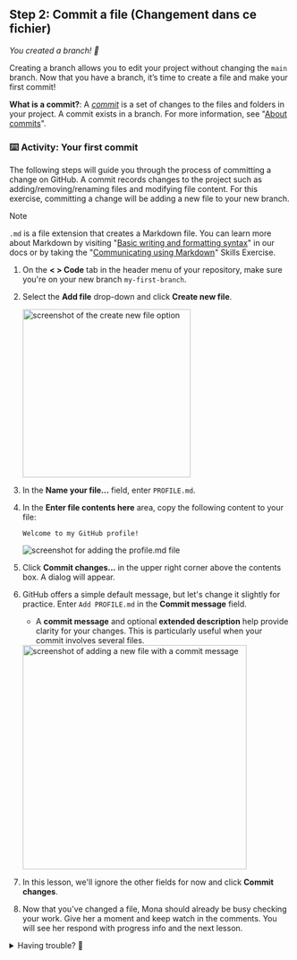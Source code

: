 ## Step 2: Commit a file (Changement dans ce fichier)

_You created a branch! :tada:_

Creating a branch allows you to edit your project without changing the `main` branch. Now that you have a branch, it’s time to create a file and make your first commit!

**What is a commit?**: A _[commit](https://docs.github.com/pull-requests/committing-changes-to-your-project/creating-and-editing-commits/about-commits)_ is a set of changes to the files and folders in your project. A commit exists in a branch. For more information, see "[About commits](https://docs.github.com/en/pull-requests/committing-changes-to-your-project/creating-and-editing-commits/about-commits)".

### :keyboard: Activity: Your first commit

The following steps will guide you through the process of committing a change on GitHub. A commit records changes to the project such as adding/removing/renaming files and modifying file content. For this exercise, committing a change will be adding a new file to your new branch.

> [!NOTE]
> `.md` is a file extension that creates a Markdown file. You can learn more about Markdown by visiting "[Basic writing and formatting syntax](https://docs.github.com/en/get-started/writing-on-github/getting-started-with-writing-and-formatting-on-github/basic-writing-and-formatting-syntax)" in our docs or by taking the "[Communicating using Markdown](https://github.com/skills/communicate-using-markdown)" Skills Exercise.

1. On the **< > Code** tab in the header menu of your repository, make sure you're on your new branch `my-first-branch`.

2. Select the **Add file** drop-down and click **Create new file**.

   <img width="300" alt="screenshot of the create new file option" src="https://github.com/user-attachments/assets/cfb062cd-be60-4f12-948c-0946a6fe01da">

3. In the **Name your file...** field, enter `PROFILE.md`.

4. In the **Enter file contents here** area, copy the following content to your file:

   ```
   Welcome to my GitHub profile!
   ```

   ![screenshot for adding the profile.md file](https://github.com/user-attachments/assets/e00540be-4334-4d0d-adc2-9893b5477a91)

5. Click **Commit changes...** in the upper right corner above the contents box. A dialog will appear.

6. GitHub offers a simple default message, but let's change it slightly for practice. Enter `Add PROFILE.md` in the **Commit message** field.
   
   - A **commit message** and optional **extended description** help provide clarity for your changes. This is particularly useful when your commit involves several files.

   <img width="400" alt="screenshot of adding a new file with a commit message" src="https://github.com/user-attachments/assets/6ab299ce-8039-4734-a707-d7c3cd7077a0">

6. In this lesson, we'll ignore the other fields for now and click **Commit changes**.

7. Now that you've changed a file, Mona should already be busy checking your work. Give her a moment and keep watch in the comments. You will see her respond with progress info and the next lesson.


<details>
<summary>Having trouble? 🤷</summary><br/>

If you don't get feedback, here are some things to check:
- Make sure you are on the `my-first-branch` branch.
- Ensure the `PROFILE.md` file is created and in the root folder.

</details>
